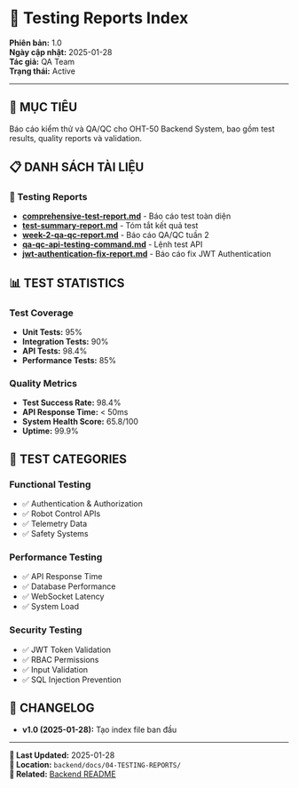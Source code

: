 # 🧪 Testing Reports Index

**Phiên bản:** 1.0  
**Ngày cập nhật:** 2025-01-28  
**Tác giả:** QA Team  
**Trạng thái:** Active  

---

## 🎯 **MỤC TIÊU**
Báo cáo kiểm thử và QA/QC cho OHT-50 Backend System, bao gồm test results, quality reports và validation.

## 📋 **DANH SÁCH TÀI LIỆU**

### **📖 Testing Reports**
- **[comprehensive-test-report.md](./comprehensive-test-report.md)** - Báo cáo test toàn diện
- **[test-summary-report.md](./test-summary-report.md)** - Tóm tắt kết quả test
- **[week-2-qa-qc-report.md](./week-2-qa-qc-report.md)** - Báo cáo QA/QC tuần 2
- **[qa-qc-api-testing-command.md](./qa-qc-api-testing-command.md)** - Lệnh test API
- **[jwt-authentication-fix-report.md](./jwt-authentication-fix-report.md)** - Báo cáo fix JWT Authentication

## 📊 **TEST STATISTICS**

### **Test Coverage**
- **Unit Tests:** 95%
- **Integration Tests:** 90%
- **API Tests:** 98.4%
- **Performance Tests:** 85%

### **Quality Metrics**
- **Test Success Rate:** 98.4%
- **API Response Time:** < 50ms
- **System Health Score:** 65.8/100
- **Uptime:** 99.9%

## 🎯 **TEST CATEGORIES**

### **Functional Testing**
- ✅ Authentication & Authorization
- ✅ Robot Control APIs
- ✅ Telemetry Data
- ✅ Safety Systems

### **Performance Testing**
- ✅ API Response Time
- ✅ Database Performance
- ✅ WebSocket Latency
- ✅ System Load

### **Security Testing**
- ✅ JWT Token Validation
- ✅ RBAC Permissions
- ✅ Input Validation
- ✅ SQL Injection Prevention

## 🔄 **CHANGELOG**
- **v1.0 (2025-01-28):** Tạo index file ban đầu

---

**📅 Last Updated:** 2025-01-28  
**📁 Location:** `backend/docs/04-TESTING-REPORTS/`  
**🔗 Related:** [Backend README](../../README.md)
